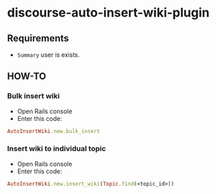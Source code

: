 # discourse-auto-insert-wiki-plugin

## Requirements
- `Summary` user is exists.

## HOW-TO

### Bulk insert wiki
- Open Rails console
- Enter this code:
```ruby
AutoInsertWiki.new.bulk_insert
```

### Insert wiki to individual topic
- Open Rails console
- Enter this code:
```ruby
AutoInsertWiki.new.insert_wiki(Topic.find(<topic_id>))
```
